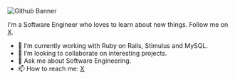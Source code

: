 ![Github Banner](https://github.com/shreyansh-g24/shreyansh-g24/assets/40631571/31abb879-2caa-4d2a-a6ff-2956b120608e)

I'm a Software Engineer who loves to learn about new things. Follow me on [X](https://x.com/_backslashzero).

- 🔭 I’m currently working with Ruby on Rails, Stimulus and MySQL.
- 👯 I’m looking to collaborate on interesting projects.
- 💬 Ask me about Software Engineering.
- 📫 How to reach me: [X](https://x.com/_backslashzero)

<!--
**shreyansh-g24/shreyansh-g24** is a ✨ _special_ ✨ repository because its `README.md` (this file) appears on your GitHub profile.

Here are some ideas to get you started:

- 🔭 I’m currently working on ...
- 🌱 I’m currently learning ...
- 👯 I’m looking to collaborate on ...
- 🤔 I’m looking for help with ...
- 💬 Ask me about ...
- 📫 How to reach me: ...
- 😄 Pronouns: ...
- ⚡ Fun fact: ...
-->
